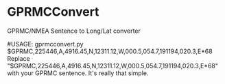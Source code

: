 # GPRMCConvert
GPRMC/NMEA Sentence to Long/Lat converter

#USAGE: gprmcconvert.py $GPRMC,225446,A,4916.45,N,12311.12,W,000.5,054.7,191194,020.3,E*68
Replace "$GPRMC,225446,A,4916.45,N,12311.12,W,000.5,054.7,191194,020.3,E*68" with your GPRMC sentence. It's really that simple.
